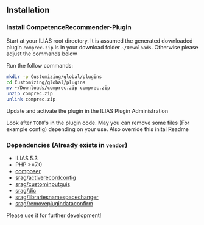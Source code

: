 ## Installation

### Install CompetenceRecommender-Plugin
Start at your ILIAS root directory. It is assumed the generated downloaded plugin `comprec.zip` is in your download folder `~/Downloads`. Otherwise please adjust the commands below

Run the follow commands:
```bash
mkdir -p Customizing/global/plugins
cd Customizing/global/plugins
mv ~/Downloads/comprec.zip comprec.zip
unzip comprec.zip
unlink comprec.zip
```

Update and activate the plugin in the ILIAS Plugin Administration

Look after `TODO`'s in the plugin code. May you can remove some files (For example config) depending on your use. Also override this inital Readme

### Dependencies (Already exists in `vendor`)
* ILIAS 5.3
* PHP >=7.0
* [composer](https://getcomposer.org)
* [srag/activerecordconfig](https://packagist.org/packages/srag/activerecordconfig)
* [srag/custominputguis](https://packagist.org/packages/srag/custominputguis)
* [srag/dic](https://packagist.org/packages/srag/dic)
* [srag/librariesnamespacechanger](https://packagist.org/packages/srag/librariesnamespacechanger)
* [srag/removeplugindataconfirm](https://packagist.org/packages/srag/removeplugindataconfirm)

Please use it for further development!
